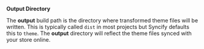 **Output Directory**


The **output** build path is the directory where transformed theme files will be written. This is typically called `dist` in most projects but Syncify defaults this to `theme`. The **output** directory will reflect the theme files synced with your store online.